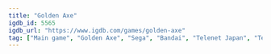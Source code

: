 ```yaml
---
title: "Golden Axe"
igdb_id: 5565
igdb_url: "https://www.igdb.com/games/golden-axe"
tag: ["Main game", "Golden Axe", "Sega", "Bandai", "Telenet Japan", "Team Shinobi", "Virgin Mastertronic", "Tec Toy", "Hack and slash/Beat 'em up", "Arcade", "Single player", "Multiplayer", "Co-operative", "Third person", "Side view", "Action", "Fantasy"]
---
```

